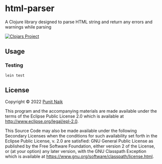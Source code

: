 # html-parser

A Clojure library designed to parse HTML string and return any errors and warnings while parsing

[![Clojars Project](https://img.shields.io/clojars/v/org.clojars.punit-naik/html-parser.svg)](https://clojars.org/org.clojars.punit-naik/html-parser)

## Usage

### Testing

```
lein test
```

## License

Copyright © 2022 [Punit Naik](https://github.com/punit-naik)

This program and the accompanying materials are made available under the
terms of the Eclipse Public License 2.0 which is available at
http://www.eclipse.org/legal/epl-2.0.

This Source Code may also be made available under the following Secondary
Licenses when the conditions for such availability set forth in the Eclipse
Public License, v. 2.0 are satisfied: GNU General Public License as published by
the Free Software Foundation, either version 2 of the License, or (at your
option) any later version, with the GNU Classpath Exception which is available
at https://www.gnu.org/software/classpath/license.html.
